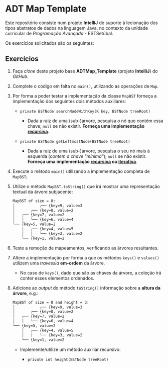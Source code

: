 ADT Map Template
===

Este repositório consiste num projeto **IntelliJ** 
de suporte à lecionação dos tipos abstratos de dados na linguagem Java,
no contexto da unidade curricular de *Programação Avançada* - ESTSetúbal.

Os exercícios solicitados são os seguintes:

## Exercícios

1. Faça *clone* deste projeto base **ADTMap_Template** (projeto **IntelliJ**) do *GitHub*.

2. Complete o código em falta no `main()`, utilizando as operações de `Map`.

3. Por forma a poder testar a implementação da classe `MapBST` forneça a implementação dos seguintes dois métodos auxiliares:
   
   - `private BSTNode searchNodeWithKey(K key, BSTNode treeRoot)`

       - Dada a raiz de uma (sub-)árvore, pesquisa o nó que contém essa chave; `null` se não existir. **Forneça uma implementação <u>recursiva</u>**.

   - `private BSTNode getLeftmostNode(BSTNode treeRoot)`

       - Dada a raiz de uma (sub-)árvore, pesquisa o seu nó mais à esquerda (*contém a chave "mínima"*); `null` se não existir. **Forneça uma implementação <u>recursiva</u> ou <u>iterativa</u>**.

4. Execute o método `main()` utilizando a implementação completa de `MapBST`;

5. Utilize o método `MapBST.toString()` que irá mostrar uma representação textual da árvore subjacente:

    ```bash
    MapBST of size = 8:
    │           ┌── {key=9, value=3
    │       ┌── {key=8, value=2
    │   ┌── {key=7, value=2
    │   │   └── {key=6, value=4
    └── {key=5, value=2
        │   ┌── {key=4, value=5
        │   │   └── {key=3, value=2
        └── {key=1, value=2
    ```

6. Teste a remoção de mapeamentos, verificando as árvores resultantes.

7. Altere a implementação por forma a que os métodos `keys()` e `values()` utilizem uma *travessia* **em-ordem** da árvore.
  
    - No caso de `keys()`, dado que são as chaves da árvore, a coleção irá conter esses elementos ordenados.
      
 8. Adicione ao *output* do método `toString()` informação sobre a **altura da árvore**, e.g.:
    
    ```bash
    MapBST of size = 8 and height = 3:
    │           ┌── {key=9, value=3
    │       ┌── {key=8, value=2
    │   ┌── {key=7, value=2
    │   │   └── {key=6, value=4
    └── {key=5, value=2
        │   ┌── {key=4, value=5
        │   │   └── {key=3, value=2
        └── {key=1, value=2
    ```
    
    * Implemente/utilize um método auxiliar recursivo:
    
        - `private int height(BSTNode treeRoot)`